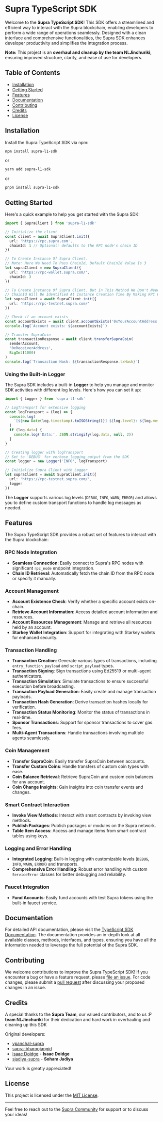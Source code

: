 # Supra TypeScript SDK

Welcome to the **Supra TypeScript SDK**! This SDK offers a streamlined and efficient way to interact with the Supra blockchain, enabling developers to perform a wide range of operations seamlessly. Designed with a clean interface and comprehensive functionalities, the Supra SDK enhances developer productivity and simplifies the integration process.

**Note:** This project is an **overhaul and cleanup by the team NLJinchuriki**, ensuring improved structure, clarity, and ease of use for developers.

## Table of Contents

- [Installation](#installation)
- [Getting Started](#getting-started)
- [Features](#features)
- [Documentation](#documentation)
- [Contributing](#contributing)
- [Credits](#credits)
- [License](#license)

## Installation

Install the Supra TypeScript SDK via npm:

```bash
npm install supra-l1-sdk
```

or

```bash
yarn add supra-l1-sdk
```

or

```bash
pnpm install supra-l1-sdk
```

## Getting Started

Here's a quick example to help you get started with the Supra SDK:

```typescript
import { SupraClient } from 'supra-l1-sdk'

// Initialize the client
const client = await SupraClient.init({
  url: 'https://rpc.supra.com',
  chainId: 1 // Optional: defaults to the RPC node's chain ID
})

// To Create Instance Of Supra Client.
// Note: Here We Need To Pass ChainId, Default ChainId Value Is 3
let supraClient = new SupraClient({
  url: 'https://rpc-wallet.supra.com/',
  chainId: 3
})

// To Create Instance Of Supra Client, But In This Method We Don't Need To Pass ChainId.
// ChainId Will Be Identified At Instance Creation Time By Making RPC Call.
let supraClient = await SupraClient.init({
  url: 'https://rpc-testnet.supra.com/'
})

// Check if an account exists
const accountExists = await client.accountExists('0xYourAccountAddress')
console.log(`Account exists: ${accountExists}`)

// Transfer SupraCoin
const transactionResponse = await client.transferSupraCoin(
  senderAccount,
  '0xReceiverAddress',
  BigInt(1000)
)
console.log(`Transaction Hash: ${transactionResponse.txHash}`)
```

### Using the Built-in Logger

The Supra SDK includes a built-in **Logger** to help you manage and monitor SDK activities with different log levels. Here's how you can set it up:

```typescript
import { Logger } from 'supra-l1-sdk'

// LogTransport for extensive logging
const logTransport = (log) => {
  console.log(
    `[${new Date(log.timestamp).toISOString()}] ${log.level}: ${log.message}`
  )
  if (log.data) {
    console.log('Data:', JSON.stringify(log.data, null, 2))
  }
}

// Creating logger with logTransport
// Set to 'DEBUG' for verbose logging output from the SDK
const logger = new Logger('INFO', logTransport)

// Initialize Supra Client with Logger
let supraClient = await SupraClient.init({
  url: 'https://rpc-testnet.supra.com/',
  logger
})
```

The **Logger** supports various log levels (`DEBUG`, `INFO`, `WARN`, `ERROR`) and allows you to define custom transport functions to handle log messages as needed.

## Features

The Supra TypeScript SDK provides a robust set of features to interact with the Supra blockchain:

### RPC Node Integration

- **Seamless Connection**: Easily connect to Supra's RPC nodes with significant `rpc_node` endpoint integration.
- **Chain ID Retrieval**: Automatically fetch the chain ID from the RPC node or specify it manually.

### Account Management

- **Account Existence Check**: Verify whether a specific account exists on-chain.
- **Retrieve Account Information**: Access detailed account information and resources.
- **Account Resources Management**: Manage and retrieve all resources held by an account.
- **Starkey Wallet Integration**: Support for integrating with Starkey wallets for enhanced security.

### Transaction Handling

- **Transaction Creation**: Generate various types of transactions, including `entry_function_payload` and `script_payload` types.
- **Transaction Signing**: Sign transactions using Ed25519 or multi-agent authenticators.
- **Transaction Simulation**: Simulate transactions to ensure successful execution before broadcasting.
- **Transaction Payload Generation**: Easily create and manage transaction payloads.
- **Transaction Hash Generation**: Derive transaction hashes locally for verification.
- **Transaction Status Monitoring**: Monitor the status of transactions in real-time.
- **Sponsor Transactions**: Support for sponsor transactions to cover gas fees.
- **Multi-Agent Transactions**: Handle transactions involving multiple agents seamlessly.

### Coin Management

- **Transfer SupraCoin**: Easily transfer SupraCoin between accounts.
- **Transfer Custom Coins**: Handle transfers of custom coin types with ease.
- **Coin Balance Retrieval**: Retrieve SupraCoin and custom coin balances for any account.
- **Coin Change Insights**: Gain insights into coin transfer events and changes.

### Smart Contract Interaction

- **Invoke View Methods**: Interact with smart contracts by invoking view methods.
- **Publish Packages**: Publish packages or modules on the Supra network.
- **Table Item Access**: Access and manage items from smart contract tables using keys.

### Logging and Error Handling

- **Integrated Logging**: Built-in logging with customizable levels (`DEBUG`, `INFO`, `WARN`, `ERROR`) and transports.
- **Comprehensive Error Handling**: Robust error handling with custom `ServiceError` classes for better debugging and reliability.

### Faucet Integration

- **Fund Accounts**: Easily fund accounts with test Supra tokens using the built-in faucet service.

## Documentation

For detailed API documentation, please visit the [TypeScript SDK Documentation](https://sdk-docs.supra.com/index.html). The documentation provides an in-depth look at all available classes, methods, interfaces, and types, ensuring you have all the information needed to leverage the full potential of the Supra SDK.

## Contributing

We welcome contributions to improve the Supra TypeScript SDK! If you encounter a bug or have a feature request, please [file an issue](https://github.com/Entropy-Foundation/supra-l1-sdk/issues). For code changes, please submit a [pull request](https://github.com/Entropy-Foundation/supra-l1-sdk/pulls) after discussing your proposed changes in an issue.

## Credits

A special thanks to the **Supra Team**, our valued contributors, and to us :P **team NLJinchuriki** for their dedication and hard work in overhauling and cleaning up this SDK

Original developers:

- [vpanchal-supra](https://github.com/vpanchal-supra)
- [supra-bharoojangid](https://github.com/supra-bharoojangid)
- [Isaac Doidge](https://github.com/isaacdoidge) - **Isaac Doidge**
- [sjadiya-supra](https://github.com/sjadiya-supra) - **Soham Jadiya**

Your work is greatly appreciated!

## License

This project is licensed under the [MIT License](LICENSE).

---

Feel free to reach out to the [Supra Community](https://community.supra.com) for support or to discuss your ideas!
